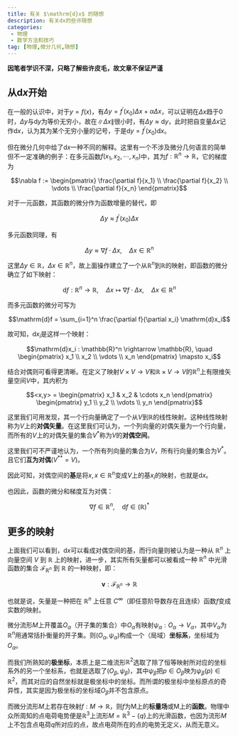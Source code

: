 ```yaml
---
title: 有关 $\mathrm{d}x$ 的随想
description: 有关dx的些许随想
categories:
 - 物理
 - 数学方法和技巧
tag: [物理,微分几何,随想]
---
```


**因笔者学识不深，只略了解些许皮毛，故文章不保证严谨**

## 从$\mathrm{d}x$开始

在一般的认识中，对于$y = f(x)$，有$\Delta y = f^{\prime} (x_0) \Delta x + \alpha \Delta x$，可以证明在$\Delta x$趋于$0$时，$\Delta y$与$\mathrm{d}y$为等价无穷小，故在$\| \Delta x \|$很小时，有$\Delta y \approx \mathrm{d}y$，此时把自变量$\Delta x$记作$\mathrm{d}x$，认为其为某个无穷小量的记号，于是$\mathrm{d}y = f^{\prime} (x_0) \mathrm{d}x$。

但在微分几何中给了$\mathrm{d}x$一种不同的解释。这里有一个不涉及微分几何语言的简单但不一定准确的例子：在多元函数$f(x_1,x_2,\cdots,x_n)$中，其为$f:\mathbb{R}^n \rightarrow \mathbb{R}$，它的梯度为

$$\nabla f := 
\begin{pmatrix}
    \frac{\partial f}{x_1} \\
    \frac{\partial f}{x_2} \\
    \vdots \\
    \frac{\partial f}{x_n}
\end{pmatrix}$$

对于一元函数，其函数的微分作为函数增量的替代，即

$$\Delta y \approx f^{\prime} (x_0) \Delta x$$

多元函数同理，有

$$\Delta y \approx \nabla f \cdot \Delta x, \quad \Delta x \in \mathbb{R}^n$$

这里$\Delta y \in \mathbb{R}$，$\Delta x \in \mathbb{R}^n$，故上面操作建立了一个从$\mathbb{R}^n$到$\mathbb{R}$的映射，即函数的微分确立了如下映射：

$$\mathrm{d}f : \mathbb{R}^n \rightarrow \mathbb{R}, \quad \Delta x \mapsto \nabla f \cdot \Delta x, \quad \Delta x \in \mathbb{R}^n$$

而多元函数的微分可写为

$$\mathrm{d}f = \sum_{i=1}^n \frac{\partial f}{\partial x_i} \mathrm{d}x_i$$

故可知，$\mathrm{d}x_i$是这样一个映射：

$$\mathrm{d}x_i : \mathbb{R}^n \rightarrow \mathbb{R}, \quad 
\begin{pmatrix}
    x_1 \\
    x_2 \\
    \vdots \\
    x_n
\end{pmatrix} \mapsto x_i$$

结合对偶则可看得更清晰。在定义了映射$V \times V \rightarrow V$和$\mathbb{R} \times V \rightarrow V$的$\mathbb{R}^n$上有限维矢量空间$V$中，其内积为

$$<x,y> = 
\begin{pmatrix}
    x_1 & x_2 & \cdots x_n
\end{pmatrix} 
\begin{pmatrix}
    y_1 \\
    y_2 \\
    \vdots \\
    y_n
\end{pmatrix}$$

这里我们可用发现，其一个行向量确定了一个从$V$到$\mathbb{R}$的线性映射。这种线性映射称为$V$上的**对偶矢量**。在这里我们可认为，一个列向量的对偶矢量为一个行向量，而所有的$V$上的对偶矢量的集合$V^{*}$称为$V$的**对偶空间**。

这里我们可不严谨地认为，一个所有列向量的集合为$V$，所有行向量的集合为$V^{*}$。且它们**互为对偶**($V^{**} = V$)。

因此可知，对偶空间的**基**是将$x, x \in \mathbb{R}^n$变成$V$上的基$x_i$的映射，也就是$\mathrm{d}x$。

也因此，函数的微分和梯度互为对偶：

$$\nabla f \in \mathbb{R}^n, \quad \mathrm{d}f \in (\mathbb{R})^{*}$$

## 更多的映射

上面我们可以看到，$\mathrm{d}x$可以看成对偶空间的基，而行向量则被认为是一种从 $\mathbb{R}^n$ 上向量空间 $V$ 到 $\mathbb{R}$ 上的映射，进一步，其实所有矢量都可以被看成一种 $\mathbb{R}^n$ 中光滑函数的集合 $\mathscr{F}_{\mathbb{R}^n}$ 到 $\mathbb{R}$ 的一种映射，即：

$$\boldsymbol{v} : \mathscr{F}_{\mathbb{R}^n} \rightarrow \mathbb{R}$$

也就是说，矢量是一种把在 $\mathbb{R}^n$ 上任意 $C^{\infty}$（即任意阶导数存在且连续）函数$f$变成实数的映射。

微分流形$M$上开覆盖${O_{\alpha}}$（开子集的集合）中$O_{\alpha}$有映射$\psi_{\alpha}:O_{\alpha} \rightarrow V_{\alpha}$，其中$V_{\alpha}$为$\mathbb{R}^n$用通常括扑衡量的开子集。则$(O_{\alpha},\psi_{\alpha})$构成一个（局域）**坐标系**，坐标域为$O_{\alpha}$。

而我们所熟知的**极坐标**，本质上是二维流形$\mathbb{R}^2$选取了除了恒等映射所对应的坐标系外的另一个坐标系，也就是选取了$(O_{\beta},\psi_{\beta})$，其中$\psi_{\beta}$把$p \in O_{\beta}$映为$\psi_{\beta}(p) \in \mathbb{R}^2$，而其对应的自然坐标就是极坐标中的坐标。而所谓的极坐标中坐标原点的奇异性，其实是因为极坐标的坐标域$O_{\beta}$并不包含原点。

而微分流形$M$上若存在映射$f:M \rightarrow \mathbb{R}$，则$f$为M上的**标量场**或M上的**函数**。物理中众所周知的点电荷电势便是$\mathbb{R}^3$上流形$M=\mathbb{R}^3 - \{q\}$上的光滑函数，也因为流形$M$上不包含点电荷$q$所对应的点，故点电荷所在的点的电势无定义，从而无意义。
